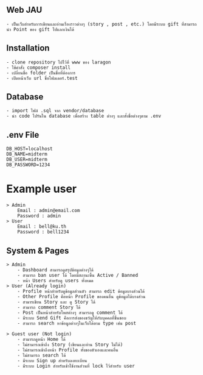 <!-- # php-starter
> Simple PHP Framework

## Installation
หลังจาก clone project แล้ว ให้ใช้คำสั่งต่อไปนี้
```bash
cd php-starter
composer install
cp .env.example .env
```
จากนั้นเปลี่ยน document root มาที่ directory `public/`

## Dependencies 
* doctrine/inflector 1.3
    * The Doctrine Inflector has static methods for inflecting text. The features include pluralization, singularization, converting between camelCase and under_score and capitalizing words.
    * [Document](https://www.doctrine-project.org/projects/doctrine-inflector/en/1.3/index.html)
* vlucas/phpdotenv 3.4
    * Loads environment variables from `.env` to `getenv()`, `$_ENV` and `$_SERVER` automagically.
    * [Github](https://github.com/vlucas/phpdotenv)
* league/plates 3.3
    * Native PHP Template System
    * [platesphp.com](https://platesphp.com/)
    * folder `resources/views/`

## `.env` file  
```dotenv
DB_HOST=localhost
DB_NAME=your-database-name
DB_USER=your-db-username
DB_PASSWORD=your-secret
```

## Change document root to directory `public/`
* apache virtual host
```apacheconfig
<VirtualHost *:80> 
    DocumentRoot "/part/to/php-starter/public/"
    ServerName php-starter.test
    ServerAlias *.php-starter.test
    <Directory "/part/to/php-starter/public/">
        AllowOverride All
        Require all granted
    </Directory>
</VirtualHost>
```

## Request URI
`host:port/{controllerName}/{methodName}/params...?query=...`

## Directory Structure
* `config/`  เก็บ configuration file ที่ใช้กำหนดค่าต่าง ๆ ในโปรเจค โดยมีไฟล์ดังนี้
  * `app.php` กำหนด default controller/method และ title
    > default controller จะถูกเรียก เมื่อไม่ระบุ controller ใน Request URI
    >
    > default method จะถูกเรียก เมื่อไม่ระบุ method ใน Request URI
  * `database.php` กำหนดค่าที่ใช้เชื่อมต่อกับฐานข้อมูล
* `public/` กำหนดให้เป็น document root ของ project 
  > เมื่อมีการ request จาก client แล้ว จะเริ่มหา resource จาก directory public/ ก่อน
  >
  > หากไม่พบ จะเปลี่ยน URI เป็นรูปแบบ `/{controllerName}/{methodName}/params...?query=...` 
  >
  > ดังนั้น Static Files ต่าง ๆ เช่น CSS, JS, Images ให้นำมาไว้ที่ `public/` 
* `resources/` เก็บไฟล์ที่ต้องมีการประมวลผลก่อน เช่น sass, plates
  * `views` เก็บไฟล์ plates [platesphp.com](https://platesphp.com/)
* `src/` เป็น application source root เก็บ PHP Classes
  (namespace `App`)
  * `Controllers` เก็บ Controller Classes ของโปรเจค (namespace `App\Controllers`)
  * `Framework` (namespace `App\Framework`) เก็บคลาสที่เขียนไว้ให้แล้ว ได้แก่ 
    * คลาสเกี่ยวกับการเชื่อมต่อฐานข้อมูล (`App\Framework\Connection`) 
    * คลาสอรรถประโยชน์ (`App\Framework\Utilities`)
  * `Models` เก็บ Model Classes ที่เป็น ORM ของตารางในฐานข้อมูล (namespace `App\Models`) -->



## Web JAU
    - เป็นเว็บสำหรับการเขียนและอ่านเรื่องราวต่างๆ (story , post , etc.) โดยมีระบบ gift ที่สามารถนำ Point ของ gift ไปแลกเงินได้

## Installation
    - clone repository ไปไว้ที่ www ของ laragon
    - ใช้คำสั่ง composer install
    - เปลี่ยนชื่อ folder เป็นชื่อที่ต้องการ 
    - เปิดหน้าเว็บ url ชื่อโฟลเดอร์.test

## Database
    - import ไฟล์ .sql จาก vendor/database
    - นำ code ไปรันใน database เพื่อสร้าง table ต่างๆ และตั้งชื่อต่างๆตาม .env

## .env File
    DB_HOST=localhost
    DB_NAME=midterm
    DB_USER=midterm 
    DB_PASSWORD=1234

# Example user
    > Admin
        Email : admin@email.com
        Password : admin
    > User
        Email : bell@ku.th
        Password : bell1234

## System & Pages
    > Admin
        - Dashboard สามารถดูสรุปข้อมูลต่างๆได้
        - สามารถ ban user ได้ โดยมีสถานะขึ้น Active / Banned
        - หน้า Users สำหรับดู users ทั้งหมด
    > User (Already login)
        - Profile หน้าสำหรับดูข้อมูลส่วนตัว สามารถ edit ข้อมูลบางส่วนได้
        - Other Profile คือหน้า Profile ของคนอื่น ดูข้อมูลได้บางส่วน
        - สามารเขียน Story และ ดู Story ได้
        - สามารถ comment Story ได้
        - Post เป็นหน้าสำหรับโพสต่างๆ สามารถดู comment ได้
        - มีระบบ Send Gift คือการส่งของขวัญให้กับบุคคลที่ชื่นชอบ
        - สามารถ search หาข้อมูลต่างๆในเว็บได้ตาม type เช่น post 

    > Guest user (Not login)
        - สามารถดูหน้า Home ได้
        - ไม่สามารถเข้าถึง Story (เขียนและอ่าน Story ไม่ได้)
        - ไม่สามารถเข้าถึงหน้า Profile ทั้งของตัวเองและคนอื่น
        - ไม่สามารถ search ได้
        - มีระบบ Sign up สำหรับลงทะเบียน
        - มีระบบ Login สำหรับเข้าใช้งานส่วนที่ lock ไว้สำหรับ user



